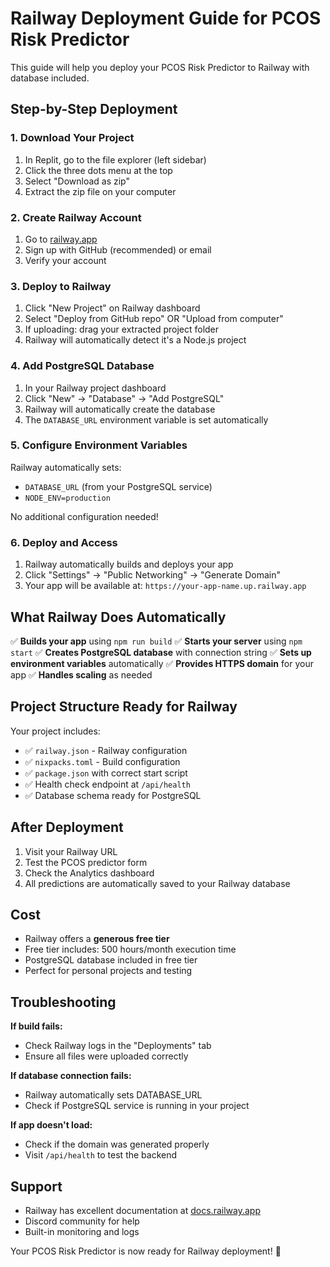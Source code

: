 # Railway Deployment Guide for PCOS Risk Predictor

This guide will help you deploy your PCOS Risk Predictor to Railway with database included.

## Step-by-Step Deployment

### 1. Download Your Project
1. In Replit, go to the file explorer (left sidebar)
2. Click the three dots menu at the top
3. Select "Download as zip"
4. Extract the zip file on your computer

### 2. Create Railway Account
1. Go to [railway.app](https://railway.app)
2. Sign up with GitHub (recommended) or email
3. Verify your account

### 3. Deploy to Railway
1. Click "New Project" on Railway dashboard
2. Select "Deploy from GitHub repo" OR "Upload from computer"
3. If uploading: drag your extracted project folder
4. Railway will automatically detect it's a Node.js project

### 4. Add PostgreSQL Database
1. In your Railway project dashboard
2. Click "New" → "Database" → "Add PostgreSQL"
3. Railway will automatically create the database
4. The `DATABASE_URL` environment variable is set automatically

### 5. Configure Environment Variables
Railway automatically sets:
- `DATABASE_URL` (from your PostgreSQL service)
- `NODE_ENV=production`

No additional configuration needed!

### 6. Deploy and Access
1. Railway automatically builds and deploys your app
2. Click "Settings" → "Public Networking" → "Generate Domain"
3. Your app will be available at: `https://your-app-name.up.railway.app`

## What Railway Does Automatically

✅ **Builds your app** using `npm run build`
✅ **Starts your server** using `npm start`
✅ **Creates PostgreSQL database** with connection string
✅ **Sets up environment variables** automatically
✅ **Provides HTTPS domain** for your app
✅ **Handles scaling** as needed

## Project Structure Ready for Railway

Your project includes:
- ✅ `railway.json` - Railway configuration
- ✅ `nixpacks.toml` - Build configuration  
- ✅ `package.json` with correct start script
- ✅ Health check endpoint at `/api/health`
- ✅ Database schema ready for PostgreSQL

## After Deployment

1. Visit your Railway URL
2. Test the PCOS predictor form
3. Check the Analytics dashboard
4. All predictions are automatically saved to your Railway database

## Cost
- Railway offers a **generous free tier**
- Free tier includes: 500 hours/month execution time
- PostgreSQL database included in free tier
- Perfect for personal projects and testing

## Troubleshooting

**If build fails:**
- Check Railway logs in the "Deployments" tab
- Ensure all files were uploaded correctly

**If database connection fails:**
- Railway automatically sets DATABASE_URL
- Check if PostgreSQL service is running in your project

**If app doesn't load:**
- Check if the domain was generated properly
- Visit `/api/health` to test the backend

## Support
- Railway has excellent documentation at [docs.railway.app](https://docs.railway.app)
- Discord community for help
- Built-in monitoring and logs

Your PCOS Risk Predictor is now ready for Railway deployment! 🚀